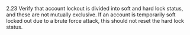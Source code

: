 2.23 Verify that account lockout is divided into soft and hard lock status, and these are not mutually exclusive. If an account is temporarily soft locked out due to a brute force attack, this should not reset the hard lock status.